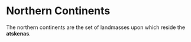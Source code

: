 # Northern Continents

The northern continents are the set of landmasses upon which reside the **atskenas**.